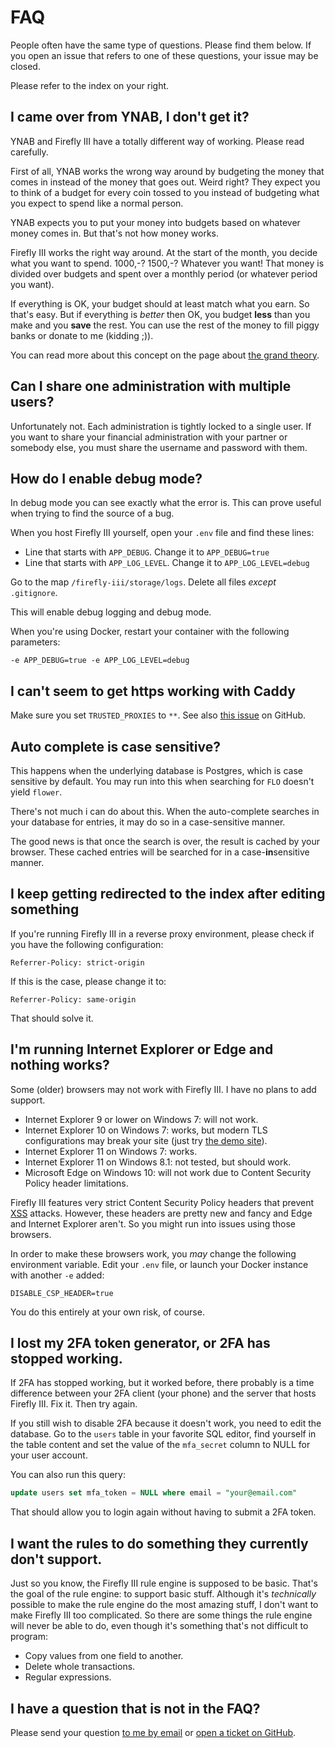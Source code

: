 # FAQ

People often have the same type of questions. Please find them below. If you open an issue that refers to one of these questions, your issue may be closed.

Please refer to the index on your right.

## I came over from YNAB, I don't get it?

YNAB and Firefly III have a totally different way of working. Please read carefully.

First of all, YNAB works the wrong way around by budgeting the money that comes in instead of the money that goes out. Weird right? They expect you to think of a budget for every coin tossed to you instead of budgeting what you expect to spend like a normal person.

YNAB expects you to put your money into budgets based on whatever money comes in. But that's not how money works.

Firefly III works the right way around. At the start of the month, you decide what you want to spend. 1000,-? 1500,-? Whatever you want! That money is divided over budgets and spent over a monthly period (or whatever period you want).

If everything is OK, your budget should at least match what you earn. So that's easy. But if everything is *better* then OK, you budget **less** than you make and you **save** the rest. You can use the rest of the money to fill piggy banks or donate to me (kidding ;)).

You can read more about this concept on the page about [the grand theory](https://docs.firefly-iii.org/about-firefly-iii/grand-theory). 

## Can I share one administration with multiple users?

Unfortunately not. Each administration is tightly locked to a single user. If you want to share your financial administration with your partner or somebody else, you must share the username and password with them.

## How do I enable debug mode?

In debug mode you can see exactly what the error is. This can prove useful when trying to find the source of a bug.

When you host Firefly III yourself, open your `.env` file and find these lines:

* Line that starts with `APP_DEBUG`. Change it to `APP_DEBUG=true`
* Line that starts with `APP_LOG_LEVEL`. Change it to `APP_LOG_LEVEL=debug`

Go to the map `/firefly-iii/storage/logs`. Delete all files _except_ `.gitignore`.

This will enable debug logging and debug mode.

When you're using Docker, restart your container with the following parameters:

```
-e APP_DEBUG=true -e APP_LOG_LEVEL=debug
```

## I can't seem to get https working with Caddy

Make sure you set `TRUSTED_PROXIES` to `**`. See also [this issue](https://github.com/firefly-iii/firefly-iii/issues/1632) on GitHub.

## Auto complete is case sensitive?

This happens when the underlying database is Postgres, which is case sensitive by default. You may run into this when searching for `FLO` doesn't yield `flower`.

There's not much i can do about this. When the auto-complete searches in your database for entries, it may do so in a case-sensitive manner.

The good news is that once the search is over, the result is cached by your browser. These cached entries will be searched for in a case-**in**sensitive manner. 

## I keep getting redirected to the index after editing something

If you're running Firefly III in a reverse proxy environment, please check if you have the following configuration:

```
Referrer-Policy: strict-origin 
```

If this is the case, please change it to:

```   
Referrer-Policy: same-origin
```

That should solve it.

## I'm running Internet Explorer or Edge and nothing works?

Some (older) browsers may not work with Firefly III. I have no plans to add support.

* Internet Explorer 9 or lower on Windows 7: will not work.
* Internet Explorer 10 on Windows 7: works, but modern TLS configurations may break your site (just try [the demo site](https://demo.firefly-iii.org/)).
* Internet Explorer 11 on Windows 7: works.
* Internet Explorer 11 on Windows 8.1: not tested, but should work.
* Microsoft Edge on Windows 10: will not work due to Content Security Policy header limitations.

Firefly III features very strict Content Security Policy headers that prevent [XSS](https://en.wikipedia.org/wiki/Cross-site_scripting) attacks. However, these headers are pretty new and fancy and Edge and Internet Explorer aren't. So you might run into issues using those browsers. 

In order to make these browsers work, you *may* change the following environment variable. Edit your `.env` file, or launch your Docker instance with another `-e` added:

`DISABLE_CSP_HEADER=true`

You do this entirely at your own risk, of course.

## I lost my 2FA token generator, or 2FA has stopped working.

If 2FA has stopped working, but it worked before, there probably is a time difference between your 2FA client (your phone) and the server that hosts Firefly III. Fix it. Then try again.

If you still wish to disable 2FA because it doesn't work, you need to edit the database. Go to the `users` table in your favorite SQL editor, find yourself in the table content and set the value of the `mfa_secret` column to NULL for your user account.

You can also run this query:

```sql
update users set mfa_token = NULL where email = "your@email.com"
``` 

That should allow you to login again without having to submit a 2FA token.


## I want the rules to do something they currently don't support.

Just so you know, the Firefly III rule engine is supposed to be basic. That's the goal of the rule engine: to support basic stuff. Although it's *technically* possible to make the rule engine do the most amazing stuff, I don't want to make Firefly III too complicated. So there are some things the rule engine will never be able to do, even though it's something that's not difficult to program:

* Copy values from one field to another.
* Delete whole transactions.
* Regular expressions.

## I have a question that is not in the FAQ?

Please send your question [to me by email](mailto:james@firefly-iii.org) or [open a ticket on GitHub](https://github.com/firefly-iii/firefly-iii/issues).
